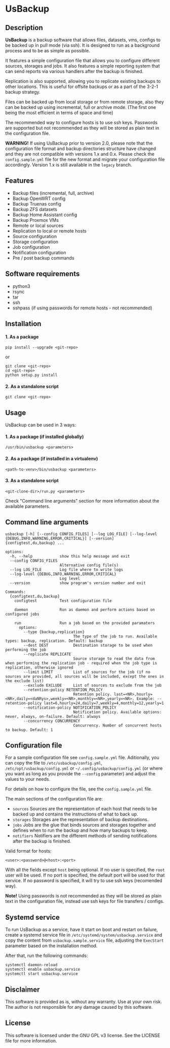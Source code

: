 # UsBackup

## Description

**UsBackup** is a backup software that allows files, datasets, vms, configs to be backed up in pull mode (via ssh). It is designed to run as a background process and to be as simple as possible.

It features a simple configuration file that allows you to configure different sources, storages and jobs. It also features a simple reporting system that can send reports via various handlers after the backup is finished.

Replication is also supported, allowing you to replicate existing backups to other locations. This is useful for offsite backups or as a part of the 3-2-1 backup strategy.

Files can be backed up from local storage or from remote storage, also they can be backed up using incremental, full or archive mode. (The first one being the most efficient in terms of space and time)

The recommended way to configure hosts is to use ssh keys. Passwords are supported but not recommended as they will be stored as plain text in the configuration file.

**WARNING!** If using UsBackup prior to version 2.0, please note that the configuration file format and backup directories structure have changed and they are not compatible with versions 1.x and 0.x. Please check the `config.sample.yml` file for the new format and migrate your configuration file accordingly.
Version 1.x is still available in the `legacy` branch.

## Features

- Backup files (incremental, full, archive)
- Backup OpenWRT config
- Backup Truenas config
- Backup ZFS datasets
- Backup Home Assistant config
- Backup Proxmox VMs
- Remote or local sources
- Replication to local or remote hosts
- Source configuration
- Storage configuration
- Job configuration
- Notification configuration
- Pre / post backup commands

## Software requirements

- python3
- rsync
- tar
- ssh
- sshpass (if using passwords for remote hosts - not recommended)

## Installation

#### 1. As a package

```
pip install --upgrade <git-repo>
```

or 

```
git clone <git-repo>
cd <git-repo>
python setup.py install
```

#### 2. As a standalone script

```
git clone <git-repo>
```

## Usage

UsBackup can be used in 3 ways:

#### 1. As a package (if installed globally)

```
/usr/bin/usbackup <parameters>
```

#### 2. As a package (if installed in a virtualenv)

```
<path-to-venv>/bin/usbackup <parameters>
```

#### 3. As a standalone script

```
<git-clone-dir>/run.py <parameters>
```

Check "Command line arguments" section for more information about the available parameters.

## Command line arguments

```
usbackup [-h] [--config CONFIG_FILES] [--log LOG_FILE] [--log-level {DEBUG,INFO,WARNING,ERROR,CRITICAL}] [--version] {configtest,du,backup} ...

options:
  -h, --help            show this help message and exit
  --config CONFIG_FILES
                        Alternative config file(s)
  --log LOG_FILE        Log file where to write logs
  --log-level {DEBUG,INFO,WARNING,ERROR,CRITICAL}
                        Log level
  --version             show program's version number and exit

Commands:
  {configtest,du,backup}
    configtest          Test configuration file

    daemon              Run as daemon and perform actions based on configured jobs
    
    run                 Run a job based on the provided paramaters
      options:
        --type {backup,replication}
                              The type of the job to run. Available types: backup, replication. Default: backup
        --dest DEST           Destination storage to be used when performing the job
        --replicate REPLICATE
                              Source storage to read the data from when performing the replication job - required when the job type is replication, otherwise ignored
        --limit LIMIT         List of sources for the job (if no sources are provided, all sources will be included, except the ones in the exclude list)
        --exclude EXCLUDE     List of sources to exclude from the job
        --retention-policy RETENTION_POLICY
                              Retention policy. last=<NR>,hourly=<NR>,daily=<daNRys>,weekly=<NR>,monthly=<NR>,yearly=<NR>. Example: --retention-policy last=6,hourly=24,daily=7,weekly=4,monthly=12,yearly=1
        --notification-policy NOTIFICATION_POLICY
                              Notification policy. Available options: never, always, on-failure. Default: always
        --concurrency CONCURRENCY
                              Concurrency. Number of concurrent hosts to backup. Default: 1
```

## Configuration file

For a sample configuration file see `config.sample.yml` file. Aditionally, you can copy the file to `/etc/usbackup/config.yml`, `/etc/opt/usbackup/config.yml` or `~/.config/usbackup/config.yml` (or where you want as long as you provide the `--config` parameter) and adjust the values to your needs.

For details on how to configure the file, see the `config.sample.yml` file.

The main sections of the configuration file are:

- `sources` Sources are the representation of each host that needs to be backed up and contains the instructions of what to back up.
- `storages` Storages are the representation of backup destinations.
- `jobs` Jobs are the glue that binds sources and storages together and defines when to run the backup and how many backups to keep.
- `notifiers` Notifiers are the different methods of sending notifications after the backup is finished.

Valid format for hosts:

```
<user>:<password>@<host>:<port>
```

With all the fields except `host` being optional.
If no user is specified, the `root` user will be used. If no port is specified, the default port will be used for that service. If no password is specified, it will try to use ssh keys (recomended way).

**Note!** Using passwords is not recommended as they will be stored as plain text in the configuration file, instead use ssh keys for file transfers / configs.

## Systemd service

To run UsBackup as a service, have it start on boot and restart on failure, create a systemd service file in `/etc/systemd/system/usbackup.service` and copy the content from `usbackup.sample.service` file, adjusting the `ExecStart` parameter based on the installation method.

After that, run the following commands:

```
systemctl daemon-reload
systemctl enable usbackup.service
systemctl start usbackup.service
```

## Disclaimer

This software is provided as is, without any warranty. Use at your own risk. The author is not responsible for any damage caused by this software.

## License

This software is licensed under the GNU GPL v3 license. See the LICENSE file for more information.